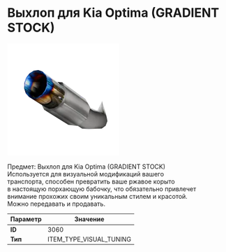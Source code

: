# Выхлоп для Kia Optima (GRADIENT STOCK)

![Item Image](../img/3060.webp?raw=true)

Предмет: Выхлоп для Kia Optima (GRADIENT STOCK)<br>Используется для визуальной модификаций вашего<br>транспорта, способен превратить ваше ржавое корыто<br>в настоящую порхающую бабочку, что обязательно привлечет<br>внимание прохожих своим уникальным стилем и красотой.<br>Можно передавать и продавать.


| Параметр | Значение |
|----------|----------|
| **ID** | 3060 |
| **Тип** | ITEM_TYPE_VISUAL_TUNING |

